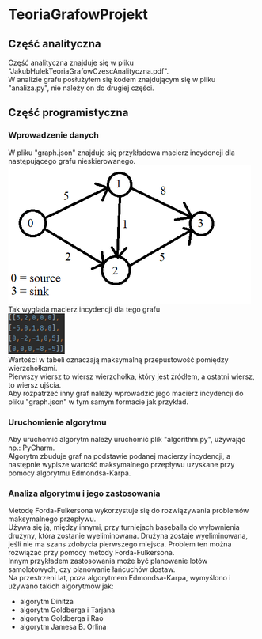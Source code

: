 # TeoriaGrafowProjekt

## Część analityczna
Część analityczna znajduje się w pliku "JakubHulekTeoriaGrafowCzescAnalityczna.pdf".  
W analizie grafu posłużyłem się kodem znajdującym się w pliku "analiza<span>.</span>py", nie należy on do drugiej części.  

## Część programistyczna
### Wprowadzenie danych
W pliku "graph.json" znajduje się przykładowa macierz incydencji dla następującego grafu nieskierowanego. 
![Przykładowy graf](ExampleGraph.png)  
Tak wygląda macierz incydencji dla tego grafu  
![Przykładowa macierz incydencji](ExampleGraphMatrix.png)  
Wartości w tabeli oznaczają maksymalną przepustowość pomiędzy wierzchołkami.  
Pierwszy wiersz to wiersz wierzchołka, który jest źródłem, a ostatni wiersz, to wiersz ujścia.  
Aby rozpatrzeć inny graf należy wprowadzić jego macierz incydencji do pliku "graph.json" w tym samym formacie jak przykład.  

### Uruchomienie algorytmu
Aby uruchomić algorytm należy uruchomić plik "algorithm<span>.</span>py", używając np.: PyCharm.  
Algorytm zbuduje graf na podstawie podanej macierzy incydencji, a następnie wypisze wartość maksymalnego przepływu uzyskane przy pomocy algorytmu Edmondsa-Karpa.

### Analiza algorytmu i jego zastosowania
Metodę Forda-Fulkersona wykorzystuje się do rozwiązywania problemów maksymalnego przepływu.  
Używa się ją, między innymi, przy turniejach baseballa do wyłownienia drużyny, która zostanie wyeliminowana. Drużyna zostaje wyeliminowana, jeśli nie ma szans zdobycia pierwszego miejsca. Problem ten można rozwiązać przy pomocy metody Forda-Fulkersona.  
Innym przykładem zastosowania może być planowanie lotów samolotowych, czy planowanie łańcuchów dostaw.  
Na przestrzeni lat, poza algorytmem Edmondsa-Karpa, wymyślono i używano takich algorytmów jak:
- algorytm Dinitza
- algorytm Goldberga i Tarjana
- algorytm Goldberga i Rao
- algorytm Jamesa B. Orlina